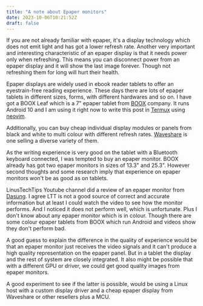 ```yaml
---
title: "A note about Epaper monitors"
date: 2023-10-06T10:21:52Z
draft: false
---
```


If you are not already familiar with epaper, it's a display technology which does not emit light and has got a lower refresh rate. Another very important and interesting characteristic of an epaper display is that it needs power only when refreshing. This means you can disconnect power from an epaper display and it will show the last image forever. Though not refreshing them for long will hurt their health.

Epaper displays are widely used in ebook reader tablets to offer an eyestrain-free reading experience. These days there are lots of epaper tablets in different sizes, forms, with different hardwares and so on. I have got a BOOX Leaf which is a 7" epaper tablet from [BOOX](https://boox.com) company. It runs Android 10 and I am using it right now to write this post in [Termux](https://termux.com) using [neovim](https://github.com/neovim/neovim).

Additionally, you can buy cheap individual display modules or panels from black and white to multi colour with different refresh rates. [Waveshare](https://www.waveshare.com/) is one selling a diverse variety of them.

As the writing experience is very good on the tablet with a Bluetooth keyboard connected, I was tempted to buy an epaper monitor. BOOX already has got two epaper monitors in sizes of 13.3" and 25.3". However second thoughts and some research imply that experience on epaper monitors won't be as good as on tablets.

LinusTechTips Youtube channel did a review of an epaper monitor from [Dasung](https://dasung.com). I agree LTT is not a good source of correct and accurate information but at least I could watch the video to see how the monitor performs. And I noticed it does not perform well, which is unfortunate. Plus I don't know about any epaper monitor which is in colour. Though there are some colour epaper tablets from BOOX which run Android and videos show they don't perform bad.

A good guess to explain the difference in the quality of experience would be that an epaper monitor just receives the video signals and it can't produce a high quality representation on the epaper panel. But in a tablet the display and the rest of system are closely integrated. It also might be possible that with a different GPU or driver, we could get good quality images from epaper monitors.

A good experiment to see if the latter is possible, would be using a Linux host with a custom display driver and a cheap epaper display from Waveshare or other resellers plus a MCU.
